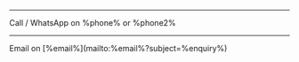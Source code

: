 <hr />
Call / WhatsApp on %phone% or %phone2%
<hr />
Email on [%email%](mailto:%email%?subject=%enquiry%)
